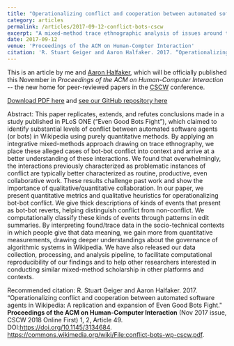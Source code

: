 ```yaml
---
title: "Operationalizing conflict and cooperation between automated software agents in Wikipedia: A replication and expansion of 'Even Good Bots Fight'"
category: articles
permalink: /articles/2017-09-12-conflict-bots-cscw
excerpt: "A mixed-method trace ethnographic analysis of issues around the governance of automated software agents in Wikipedia, focusing on how to interpret cases where bots reverted each other's edits."
date: 2017-09-12
venue: 'Proceedings of the ACM on Human-Compter Interaction'
citation: 'R. Stuart Geiger and Aaron Halfaker. 2017. “Operationalizing conflict and cooperation between automated software agents in Wikipedia: A replication and expansion of Even Good Bots Fight." Proceedings of the ACM on Human-Computer Interaction (Nov 2017 issue, CSCW 2018 Online First) 1, 2, Article 49. DOI:https://doi.org/10.1145/3134684. https://commons.wikimedia.org/wiki/File:conflict-bots-wp-cscw.pdf.'
---
```


This is an article by me and [Aaron Halfaker](https://meta.wikimedia.org/wiki/User:Halfak_(WMF)), which will be officially published this November in _Proceedings of the ACM on Human-Computer Interaction_ -- the new home for peer-reviewed papers in the [CSCW](http://cscw.acm.org/2018) conference.

<a href='https://upload.wikimedia.org/wikipedia/commons/f/f4/Operationalizing-conflict-bots-wikipedia-cscw-preprint.pdf'>Download PDF here</a> and [see our GitHub repository here](https://github.com/halfak/are-the-bots-really-fighting)

Abstract: This paper replicates, extends, and refutes conclusions made in a study published in PLoS ONE (“Even Good Bots Fight”), which claimed to identify substantial levels of conflict between automated software agents (or bots) in Wikipedia using purely quantitative methods. By applying an integrative mixed-methods approach drawing on trace ethnography, we place these alleged cases of bot-bot conflict into context and arrive at a better understanding of these interactions. We found that overwhelmingly, the interactions previously characterized as problematic instances of conflict are typically better characterized as routine, productive, even collaborative work. These results challenge past work and show the importance of qualitative/quantitative collaboration. In our paper, we present quantitative metrics and qualitative heuristics for operationalizing bot-bot conflict. We give thick descriptions of kinds of events that present as bot-bot reverts, helping distinguish conflict from non-conflict. We computationally classify these kinds of events through patterns in edit summaries. By interpreting found/trace data in the socio-technical contexts in which people give that data meaning, we gain more from quantitative measurements, drawing deeper understandings about the governance of algorithmic systems in Wikipedia. We have also released our data collection, processing, and analysis pipeline, to facilitate computational reproducibility of our findings and to help other researchers interested in conducting similar mixed-method scholarship in other platforms and contexts.

Recommended citation: R. Stuart Geiger and Aaron Halfaker. 2017. “Operationalizing conflict and cooperation between automated software agents in Wikipedia: A replication and expansion of Even Good Bots Fight." __Proceedings of the ACM on Human-Computer Interaction__ (Nov 2017 issue, CSCW 2018 Online First) 1, 2, Article 49. DOI:https://doi.org/10.1145/3134684. https://commons.wikimedia.org/wiki/File:conflict-bots-wp-cscw.pdf.
